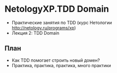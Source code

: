 # NetologyXP.TDD Domain
* Практические занятия по TDD (курс Нетологии http://netology.ru/programs/xp)
* Лекция 2: TDD Domain


## План
* Как TDD помогает строить новый домен?
* Практика, практика, практика, много практики